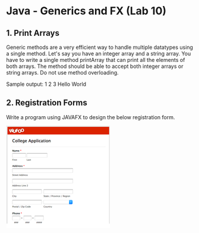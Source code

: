 # Java - Generics and FX (Lab 10)

## 1. Print Arrays

Generic methods are a very efficient way to handle multiple datatypes using a single method. 
Let's say you have an integer array and a string array. You have to write a single method printArray that can print all the elements of both arrays. The method should be able to accept both integer arrays or string arrays. Do not use method overloading.

Sample output:
1
2
3
Hello
World



## 2. Registration Forms

Write a program using JAVAFX to design the below registration form.

![demo image](./registration_demo.png)
